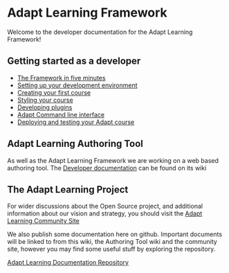 # Adapt Learning Framework
Welcome to the developer documentation for the Adapt Learning Framework! 

## Getting started as a developer
* [The Framework in five minutes](wiki/framework-in-five-minutes)
* [Setting up your development environment](https://github.com/adaptlearning/adapt_framework/wiki/Setting-up-your-development-environment)
* [Creating your first course](https://github.com/adaptlearning/adapt_framework/wiki/Creating-your-first-course)
* [Styling your course](https://github.com/adaptlearning/adapt_framework/wiki/Styling-your-course)
* [Developing plugins](https://github.com/adaptlearning/adapt_framework/wiki/Developing-plugins)
* [Adapt Command line interface](https://github.com/adaptlearning/adapt_framework/wiki/Adapt-Command-Line-Interface)
* [Deploying and testing your Adapt course](https://github.com/adaptlearning/adapt_framework/wiki/Deploying-and-testing-your-Adapt-course)

## Adapt Learning Authoring Tool
As well as the Adapt Learning Framework we are working on a web based authoring tool.  The [Developer documentation](https://github.com/adaptlearning/adapt_authoring/wiki) can be found on its wiki

## The Adapt Learning Project 
For wider discussions about the Open Source project, and additional information about our vision and strategy, you should visit the [Adapt Learning Community Site](https://community.adaptlearning.org/)

We also publish some documentation here on github.  Important documents will be linked to from this wiki, the Authoring Tool wiki and the community site, however you may find some useful stuff by exploring the repository.

[Adapt Learning Documentation Repository](https://github.com/adaptlearning/documentation)